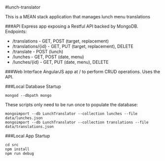 #lunch-translator

This is a MEAN stack application that manages lunch menu translations

###API
Express app exposing a Restful API backed by MongoDB. Endpoints:
* /translations - GET, POST (target, replacement)
* /translations/{id} -  GET, PUT (target, replacement), DELETE
* /translate - POST (lunch)
* /lunches - GET, POST (date, menu)
* /lunches/{id} - GET, PUT (date, menu), DELETE

###Web Interface
AngularJS app at / to perform CRUD operations. Uses the API.

###Local Database Startup
```
mongod --dbpath mongo
```
These scripts only need to be run once to populate the database:
```
mongoimport --db LunchTranslator --collection lunches --file data/lunches.json
mongoimport --db LunchTranslator --collection translations --file data/translations.json
```

###Local App Startup

```
cd src
npm install
npm run debug
```
